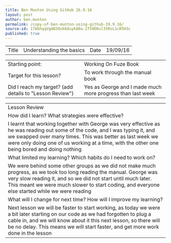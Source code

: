 ```yaml
---
title: Ben Munton Using GitHub 26.9.16
layout: post
author: ben.munton
permalink: /copy-of-ben-munton-using-github-19.9.16/
source-id: 1TAbhqqVgAN3Ouk6duykA0a-2fS9D0ul35RsL1cR5H3c
published: true
---
```

<table>
  <tr>
    <td>Title</td>
    <td>Understanding the basics</td>
    <td>Date</td>
    <td>19/09/16</td>
  </tr>
</table>


<table>
  <tr>
    <td>Starting point:</td>
    <td>Working On Fuze Book</td>
  </tr>
  <tr>
    <td>Target for this lesson?</td>
    <td>To work through the manual book</td>
  </tr>
  <tr>
    <td>Did I reach my target? 
(add details to "Lesson Review")</td>
    <td> Yes as George and I made much more progress than last week</td>
  </tr>
</table>


<table>
  <tr>
    <td>Lesson Review</td>
  </tr>
  <tr>
    <td>How did I learn? What strategies were effective? </td>
  </tr>
  <tr>
    <td>I learnt that working together with George was very effective as he was reading out some of the code, and I was typing it, and we swapped over many times. This was better as last week we were only doing one of us working at a time, with the other one being bored and doing nothing</td>
  </tr>
  <tr>
    <td>What limited my learning? Which habits do I need to work on? </td>
  </tr>
  <tr>
    <td>We were behind some other groups as we did not make much progress, as we took too long reading the manual. George was very slow reading it, and so we did not start until much later.
This meant we were much slower to start coding, and everyone else started while we were reading</td>
  </tr>
  <tr>
    <td>What will I change for next time? How will I improve my learning?</td>
  </tr>
  <tr>
    <td>Next lesson we will be faster to start working, as today we were a bit later starting on our code as we had forgotten to plug a cable in, and we will know about it this next lesson, so there will be no delay. This means we will start faster, and get more work done in the lesson </td>
  </tr>
</table>


